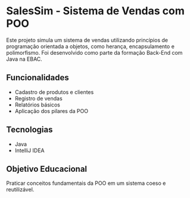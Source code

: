 # SalesSim - Sistema de Vendas com POO

Este projeto simula um sistema de vendas utilizando princípios de programação orientada a objetos, como herança, encapsulamento e polimorfismo. Foi desenvolvido como parte da formação Back-End com Java na EBAC.

## Funcionalidades
- Cadastro de produtos e clientes
- Registro de vendas
- Relatórios básicos
- Aplicação dos pilares da POO

## Tecnologias
- Java
- IntelliJ IDEA

## Objetivo Educacional
Praticar conceitos fundamentais da POO em um sistema coeso e reutilizável.
